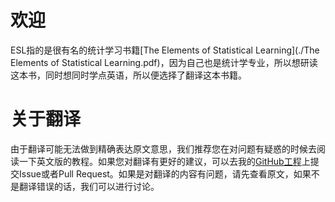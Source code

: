 # 欢迎

ESL指的是很有名的统计学习书籍[The Elements of Statistical Learning](./The Elements of Statistical Learning.pdf)，因为自己也是统计学专业，所以想研读这本书，同时想同时学点英语，所以便选择了翻译这本书籍。

# 关于翻译

由于翻译可能无法做到精确表达原文意思，我们推荐您在对问题有疑惑的时候去阅读一下英文版的教程。如果您对翻译有更好的建议，可以去我的[GitHub工程](https://github.com/szcf-weiya/ESL-CN)上提交Issue或者Pull Request。如果是对翻译的内容有问题，请先查看原文，如果不是翻译错误的话，我们可以进行讨论。
